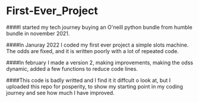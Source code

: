 # First-Ever_Project

####I started my tech journey buying an O'neill python bundle from humble bundle in november 2021.

####In Januray 2022 I coded my first ever project a simple slots machine. The odds are fixed, and it is written poorly with a lot of repeated code.

####In february I made a version 2, making improvements, making the odss dynamic, added a few functions to reduce code lines.

####This code is badly writted and I find it it diffcult o look at, but I uploaded this repo for posperity, to show my starting point in my coding journey and see how much I have improved.
